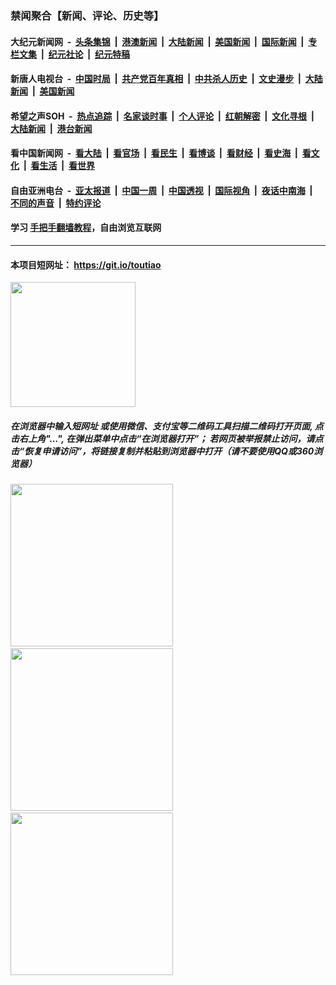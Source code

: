 ### 禁闻聚合【新闻、评论、历史等】

#### 大纪元新闻网 &nbsp;-&nbsp; [头条集锦](indexes/E头条集锦.md?t=02170733) &nbsp;|&nbsp; [港澳新闻](indexes/E港澳新闻.md?t=02170733)  &nbsp;|&nbsp; [大陆新闻](indexes/E大陆新闻.md?t=02170733) &nbsp;|&nbsp; [美国新闻](indexes/E美国新闻.md?t=02170733) &nbsp;|&nbsp; [国际新闻](indexes/E国际新闻.md?t=02170733) &nbsp;|&nbsp; [专栏文集](indexes/E专栏文集.md?t=02170733) &nbsp;|&nbsp; [纪元社论](indexes/E纪元社论.md?t=02170733) &nbsp;|&nbsp; [纪元特稿](indexes/E纪元特稿.md?t=02170733) 

#### 新唐人电视台 &nbsp;-&nbsp; [中国时局](indexes/N中国时局.md?t=02170733) &nbsp;|&nbsp; [共产党百年真相](indexes/N共产党百年真相.md?t=02170733) &nbsp;|&nbsp; [中共杀人历史](indexes/N中共杀人历史.md?t=02170733) &nbsp;|&nbsp; [文史漫步](indexes/N文史漫步.md?t=02170733) &nbsp;|&nbsp; [大陆新闻](indexes/N大陆新闻.md?t=02170733) &nbsp;|&nbsp; [美国新闻](indexes/N美国新闻.md?t=02170733)

#### 希望之声SOH &nbsp;-&nbsp; [热点追踪](indexes/H热点追踪.md?t=02170733) &nbsp;|&nbsp; [名家谈时事](indexes/H名家谈时事.md?t=02170733) &nbsp;|&nbsp; [个人评论](indexes/H个人评论.md?t=02170733)  &nbsp;|&nbsp; [红朝解密](indexes/H红朝解密.md?t=02170733) &nbsp;|&nbsp; [文化寻根](indexes/H文化寻根.md?t=02170733) &nbsp;|&nbsp; [大陆新闻](indexes/H大陆新闻.md?t=02170733) &nbsp;|&nbsp; [港台新闻](indexes/H港台新闻.md?t=02170733)

#### 看中国新闻网 &nbsp;-&nbsp; [看大陆](indexes/S看大陆.md?t=02170733) &nbsp;|&nbsp; [看官场](indexes/S看官场.md?t=02170733) &nbsp;|&nbsp; [看民生](indexes/S看民生.md?t=02170733)  &nbsp;|&nbsp; [看博谈](indexes/S看博谈.md?t=02170733) &nbsp;|&nbsp; [看财经](indexes/S看财经.md?t=02170733) &nbsp;|&nbsp; [看史海](indexes/S看史海.md?t=02170733) &nbsp;|&nbsp; [看文化](indexes/S看文化.md?t=02170733) &nbsp;|&nbsp; [看生活](indexes/S看生活.md?t=02170733) &nbsp;|&nbsp; [看世界](indexes/S看世界.md?t=02170733)

#### 自由亚洲电台 &nbsp;-&nbsp; [亚太报道](indexes/R亚太报道.md?t=02170733) &nbsp;|&nbsp; [中国一周](indexes/R中国一周.md?t=02170733) &nbsp;|&nbsp; [中国透视](indexes/R中国透视.md?t=02170733)  &nbsp;|&nbsp; [国际视角](indexes/R国际视角.md?t=02170733) &nbsp;|&nbsp; [夜话中南海](indexes/R夜话中南海.md?t=02170733) &nbsp;|&nbsp; [不同的声音](indexes/R不同的声音.md?t=02170733) &nbsp;|&nbsp; [特约评论](indexes/R特约评论.md?t=02170733)

#### 学习 [手把手翻墙教程](https://github.com/gfw-breaker/guides/wiki)，自由浏览互联网

----

#### 本项目短网址： https://git.io/toutiao
<img src="https://raw.githubusercontent.com/gfw-breaker/banned-news/master/scripts/img/qr.png" width="200px"/>  

##### 在浏览器中输入短网址 或使用微信、支付宝等二维码工具扫描二维码打开页面, 点击右上角"...", 在弹出菜单中点击“在浏览器打开”； 若网页被举报禁止访问，请点击“恢复申请访问”，将链接复制并粘贴到浏览器中打开（请不要使用QQ或360浏览器）

<img src="https://raw.githubusercontent.com/gfw-breaker/banned-news/master/scripts/img/1.png" width="260px"/> &nbsp; <img src="https://raw.githubusercontent.com/gfw-breaker/banned-news/master/scripts/img/2.png" width="260px"/> &nbsp; <img src="https://raw.githubusercontent.com/gfw-breaker/banned-news/master/scripts/img/3.png" width="260px"/>
